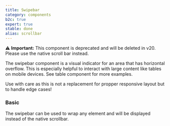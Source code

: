 ```yaml
---
title: Swipebar
category: components
b2c: true
expert: true
stable: done
alias: scrollbar
---
```


<div class="docs-deprecation-warning">
⚠️ <strong>Important:</strong> This component is deprecated and will be deleted in v20. Please use the native scroll bar instead.
</div>


The swipebar component is a visual indicator for an area that has horizontal overflow. This is especially helpful to interact with large content like tables on mobile devices. See table component for more examples.

Use with care as this is not a replacement for propper responsive layout but to handle edge cases!

### Basic

The swipebar can be used to wrap any element and will be displayed instead of the native scrollbar.

<!-- example(swipebar) -->
